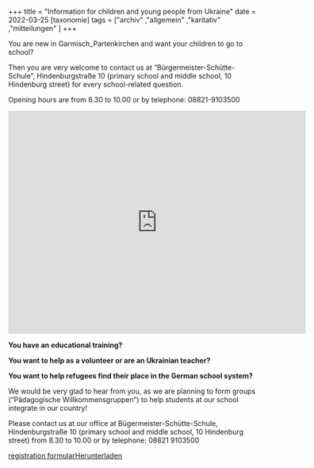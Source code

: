+++
title = "Information for children and young people from Ukraine"
date = 2022-03-25
[taxonomie]
tags = ["archiv" ,"allgemein" ,"karitativ" ,"mitteilungen" ]
+++

You are new in Garmisch\_Partenkirchen and want your children to go to school?

Then you are very welcome to contact us at “Bürgermeister-Schütte-Schule”, Hindenburgstraße 10 (primary school and middle school, 10 Hindenburg street) for every school-related question.

Opening hours are from 8.30 to 10.00 or by telephone: 08821-9103500

<iframe src="https://www.google.com/maps/embed?pb=!1m18!1m12!1m3!1d2695.66000576015!2d11.104443515554442!3d47.49653640356798!2m3!1f0!2f0!3f0!3m2!1i1024!2i768!4f13.1!3m3!1m2!1s0x479d06dddc5a9825%3A0xeb6416121cdc5749!2sB%C3%BCrgermeister-Sch%C3%BCtte-Grund-%20und%20Mittelschule%20Garmisch-Partenkirchen!5e0!3m2!1sde!2sde!4v1648201675479!5m2!1sde!2sde" width="600" height="450" style="border:0;" allowfullscreen loading="lazy" referrerpolicy="no-referrer-when-downgrade"></iframe>

**You have an educational training?**

**You want to help as a volunteer or are an Ukrainian teacher?**

**You want to help refugees find their place in the German school system?**

We would be very glad to hear from you, as we are planning to form groups (“Pädagogische Willkommensgruppen”) to help students at our school integrate in our country!

Please contact us at our office at Bügermeister-Schütte-Schule, Hindenburgstraße 10 (primary school and middle school, 10 Hindenburg street) from 8.30 to 10.00 or by telephone: 08821 9103500

[registration formular](https://volksschule-partenkirchen.de/wp-content/uploads/Erstaufnahmebogen-1.pdf)[Herunterladen](https://volksschule-partenkirchen.de/wp-content/uploads/Erstaufnahmebogen-1.pdf)

